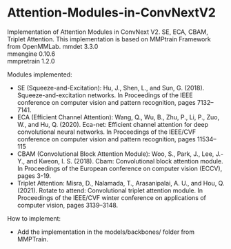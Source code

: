 # Attention-Modules-in-ConvNextV2
Implementation of Attention Modules in ConvNext V2. SE, ECA, CBAM, Triplet Attention.
This implementation is based on MMPtrain Framework from OpenMMLab.
mmdet                     3.3.0                     
mmengine                  0.10.6                   
mmpretrain                1.2.0

Modules implemented:
- SE (Squeeze-and-Excitation): Hu, J., Shen, L., and Sun, G. (2018). Squeeze-and-excitation networks.
 In Proceedings of the IEEE conference on computer vision and pattern recognition, pages
 7132–7141.
- ECA (Efficient Channel Attention):  Wang, Q., Wu, B., Zhu, P., Li, P., Zuo, W., and Hu, Q. (2020). Eca-net: Efficient channel attention for deep convolutional neural networks. In Proceedings of the IEEE/CVF
 conference on computer vision and pattern recognition, pages 11534– 115
- CBAM (Convolutional Block Attention Module): Woo, S., Park, J., Lee, J.-Y., and Kweon, I. S. (2018). Cbam: Convolutional block attention module. In Proceedings of the European conference on computer vision (ECCV), pages 3-19.
- Triplet Attention: Misra, D., Nalamada, T., Arasanipalai, A. U., and Hou, Q. (2021). Rotate to attend: Convolutional triplet attention module. In Proceedings of the IEEE/CVF winter conference on
 applications of computer vision, pages 3139–3148.

How to implement: 
- Add the implementation in the models/backbones/ folder from MMPTrain.

